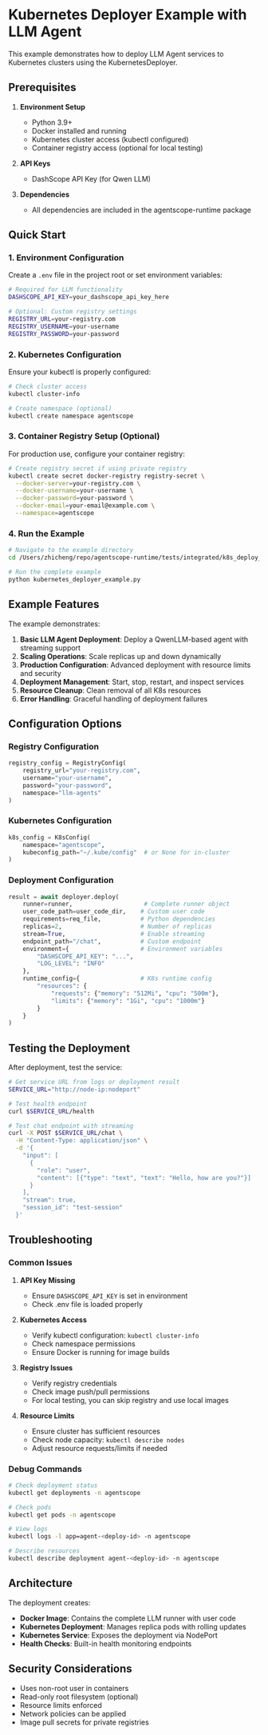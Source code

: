 # Kubernetes Deployer Example with LLM Agent

This example demonstrates how to deploy LLM Agent services to Kubernetes clusters using the KubernetesDeployer.

## Prerequisites

1. **Environment Setup**
   - Python 3.9+
   - Docker installed and running
   - Kubernetes cluster access (kubectl configured)
   - Container registry access (optional for local testing)

2. **API Keys**
   - DashScope API Key (for Qwen LLM)

3. **Dependencies**
   - All dependencies are included in the agentscope-runtime package

## Quick Start

### 1. Environment Configuration

Create a `.env` file in the project root or set environment variables:

```bash
# Required for LLM functionality
DASHSCOPE_API_KEY=your_dashscope_api_key_here

# Optional: Custom registry settings
REGISTRY_URL=your-registry.com
REGISTRY_USERNAME=your-username
REGISTRY_PASSWORD=your-password
```

### 2. Kubernetes Configuration

Ensure your kubectl is properly configured:

```bash
# Check cluster access
kubectl cluster-info

# Create namespace (optional)
kubectl create namespace agentscope
```

### 3. Container Registry Setup (Optional)

For production use, configure your container registry:

```bash
# Create registry secret if using private registry
kubectl create secret docker-registry registry-secret \
  --docker-server=your-registry.com \
  --docker-username=your-username \
  --docker-password=your-password \
  --docker-email=your-email@example.com \
  --namespace=agentscope
```

### 4. Run the Example

```bash
# Navigate to the example directory
cd /Users/zhicheng/repo/agentscope-runtime/tests/integrated/k8s_deploy_test

# Run the complete example
python kubernetes_deployer_example.py
```

## Example Features

The example demonstrates:

1. **Basic LLM Agent Deployment**: Deploy a QwenLLM-based agent with streaming support
2. **Scaling Operations**: Scale replicas up and down dynamically
3. **Production Configuration**: Advanced deployment with resource limits and security
4. **Deployment Management**: Start, stop, restart, and inspect services
5. **Resource Cleanup**: Clean removal of all K8s resources
6. **Error Handling**: Graceful handling of deployment failures

## Configuration Options

### Registry Configuration
```python
registry_config = RegistryConfig(
    registry_url="your-registry.com",
    username="your-username",
    password="your-password",
    namespace="llm-agents"
)
```

### Kubernetes Configuration
```python
k8s_config = K8sConfig(
    namespace="agentscope",
    kubeconfig_path="~/.kube/config"  # or None for in-cluster
)
```

### Deployment Configuration
```python
result = await deployer.deploy(
    runner=runner,                    # Complete runner object
    user_code_path=user_code_dir,    # Custom user code
    requirements=req_file,           # Python dependencies
    replicas=2,                      # Number of replicas
    stream=True,                     # Enable streaming
    endpoint_path="/chat",           # Custom endpoint
    environment={                    # Environment variables
        "DASHSCOPE_API_KEY": "...",
        "LOG_LEVEL": "INFO"
    },
    runtime_config={                 # K8s runtime config
        "resources": {
            "requests": {"memory": "512Mi", "cpu": "500m"},
            "limits": {"memory": "1Gi", "cpu": "1000m"}
        }
    }
)
```

## Testing the Deployment

After deployment, test the service:

```bash
# Get service URL from logs or deployment result
SERVICE_URL="http://node-ip:nodeport"

# Test health endpoint
curl $SERVICE_URL/health

# Test chat endpoint with streaming
curl -X POST $SERVICE_URL/chat \
  -H "Content-Type: application/json" \
  -d '{
    "input": [
      {
        "role": "user",
        "content": [{"type": "text", "text": "Hello, how are you?"}]
      }
    ],
    "stream": true,
    "session_id": "test-session"
  }'
```

## Troubleshooting

### Common Issues

1. **API Key Missing**
   - Ensure `DASHSCOPE_API_KEY` is set in environment
   - Check .env file is loaded properly

2. **Kubernetes Access**
   - Verify kubectl configuration: `kubectl cluster-info`
   - Check namespace permissions
   - Ensure Docker is running for image builds

3. **Registry Issues**
   - Verify registry credentials
   - Check image push/pull permissions
   - For local testing, you can skip registry and use local images

4. **Resource Limits**
   - Ensure cluster has sufficient resources
   - Check node capacity: `kubectl describe nodes`
   - Adjust resource requests/limits if needed

### Debug Commands

```bash
# Check deployment status
kubectl get deployments -n agentscope

# Check pods
kubectl get pods -n agentscope

# View logs
kubectl logs -l app=agent-<deploy-id> -n agentscope

# Describe resources
kubectl describe deployment agent-<deploy-id> -n agentscope
```

## Architecture

The deployment creates:
- **Docker Image**: Contains the complete LLM runner with user code
- **Kubernetes Deployment**: Manages replica pods with rolling updates
- **Kubernetes Service**: Exposes the deployment via NodePort
- **Health Checks**: Built-in health monitoring endpoints

## Security Considerations

- Uses non-root user in containers
- Read-only root filesystem (optional)
- Resource limits enforced
- Network policies can be applied
- Image pull secrets for private registries